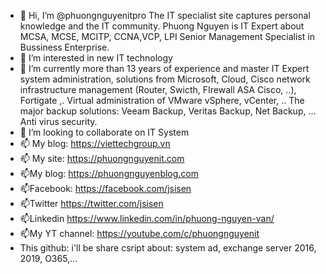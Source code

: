 - 👋 Hi, I’m @phuongnguyenitpro The IT specialist site captures personal knowledge and the IT community. Phuong Nguyen is IT Expert about MCSA, MCSE, MCITP, CCNA,VCP, LPI Senior Management Specialist in Bussiness Enterprise.
- 👀 I’m interested in new IT technology
- 🌱 I’m currently more than 13 years of experience and master IT Expert system administration, solutions from Microsoft, Cloud, Cisco network infrastructure management (Router, Swicth, FIrewall ASA Cisco, ..), Fortigate ,. Virtual administration of VMware vSphere, vCenter, .. The major backup solutions: Veeam Backup, Veritas Backup, Net Backup, …Anti virus security.
- 💞️ I’m looking to collaborate on IT System
- 📫 My blog: https://viettechgroup.vn
- 📫 My site: https://phuongnguyenit.com
- 📫My blog: https://phuongnguyenblog.com
- 📫Facebook: https://facebook.com/jsisen
- 📫Twitter https://twitter.com/jsisen
- 📫Linkedin  https://www.linkedin.com/in/phuong-nguyen-van/
- 📫My YT channel: https://youtube.com/c/phuongnguyenit
- This github: i'll be share csript about: system ad, exchange server 2016, 2019, O365,...

<!---
phuongnguyenitpro/phuongnguyenitpro is a ✨ special ✨ repository because its `README.md` (this file) appears on your GitHub profile.
You can click the Preview link to take a look at your changes.
--->
